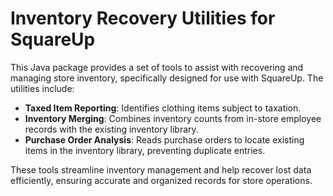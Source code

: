 # Inventory Recovery Utilities for SquareUp

This Java package provides a set of tools to assist with recovering and managing store inventory, specifically designed for use with SquareUp. The utilities include:

- **Taxed Item Reporting**: Identifies clothing items subject to taxation.  
- **Inventory Merging**: Combines inventory counts from in-store employee records with the existing inventory library.  
- **Purchase Order Analysis**: Reads purchase orders to locate existing items in the inventory library, preventing duplicate entries.

These tools streamline inventory management and help recover lost data efficiently, ensuring accurate and organized records for store operations.
